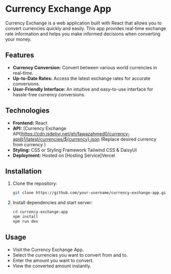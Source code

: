 # Currency Exchange App

Currency Exchange is a web application built with React that allows you to convert currencies quickly and easily. This app provides real-time exchange rate information and helps you make informed decisions when converting your money.

## Features

- **Currency Conversion:** Convert between various world currencies in real-time.
- **Up-to-Date Rates:** Access the latest exchange rates for accurate conversions.
- **User-Friendly Interface:** An intuitive and easy-to-use interface for hassle-free currency conversions.

## Technologies

- **Frontend:** React
- **API:** [Currency Exchange API]https://cdn.jsdelivr.net/gh/fawazahmed0/currency-api@1/latest/currencies/${currency}.json (Replace desired currency from currency )
- **Styling:** CSS or Styling Framework Tailwind CSS & DaisyUI
- **Deployment:** Hosted on [Hosting Service]Vercel

## Installation

1. Clone the repository:

   ```bash
   git clone https://github.com/your-username/currency-exchange-app.git
2. Install dependencies and start server:

   ```bash
   cd currency-exchange-app
   npm install
   npm run dev


## Usage

- Visit the Currency Exchange App.
- Select the currencies you want to convert from and to.
- Enter the amount you want to convert.
- View the converted amount instantly.
